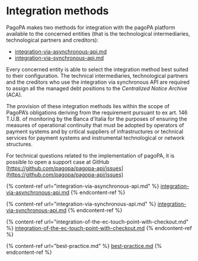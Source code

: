 # Integration methods

PagoPA makes two methods for integration with the pagoPA platform available to the concerned entities (that is the technological intermediaries, technological partners and creditors):

* [integration-via-asynchronous-api.md](integration-via-asynchronous-api.md "mention")
* [integration-via-synchronous-api.md](integration-via-synchronous-api.md "mention")

Every concerned entity is able to select the integration method best suited to their configuration. The technical intermediaries, technological partners and the creditors who use the integration via synchronous API are required to assign all the managed debt positions to the _Centralized Notice Archive_ (ACA).

The provision of these integration methods lies within the scope of PagoPA’s obligations deriving from the requirement pursuant to ex art. 146 T.U.B. of monitoring by the Banca d'Italia for the purposes of ensuring the measures of operational continuity that must be adopted by operators of payment systems and by critical suppliers of infrastructures or technical services for payment systems and instrumental technological or network structures.

For technical questions related to the implementation of pagoPA, it is possible to open a support case at GitHub [https://github.com/pagopa/pagopa-api/issues](https://github.com/pagopa/pagopa-api/issues)

{% content-ref url="integration-via-asynchronous-api.md" %}
[integration-via-asynchronous-api.md](integration-via-asynchronous-api.md)
{% endcontent-ref %}

{% content-ref url="integration-via-synchronous-api.md" %}
[integration-via-synchronous-api.md](integration-via-synchronous-api.md)
{% endcontent-ref %}

{% content-ref url="integration-of-the-ec-touch-point-with-checkout.md" %}
[integration-of-the-ec-touch-point-with-checkout.md](integration-of-the-ec-touch-point-with-checkout.md)
{% endcontent-ref %}

{% content-ref url="best-practice.md" %}
[best-practice.md](best-practice.md)
{% endcontent-ref %}
